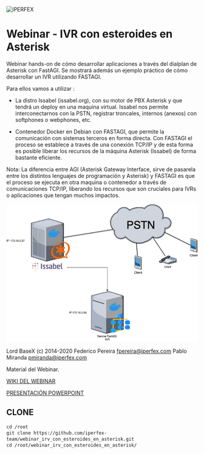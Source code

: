 
![iPERFEX](https://www.iperfex.com/wp-content/uploads/2019/01/iPerfex_logo_naranja-e1546949425459.png)

# Webinar - IVR con esteroides en Asterisk

Webinar hands-on de cómo desarrollar aplicaciones a través del dialplan de Asterisk con FastAGI. Se mostrará además un ejemplo práctico de cómo desarrollar un IVR utilizando FASTAGI.

Para ellos vamos a utilizar :
- La distro Issabel (issabel.org), con su motor de PBX Asterisk y que tendrá un deploy en una maquina virtual. Issabel nos permite interconectarnos con la PSTN, registrar troncales, internos (anexos) con softphones o webphones, etc.

- Contenedor Docker en Debian con FASTAGI,  que permite la comunicación con sistemas terceros en forma directa. Con FASTAGI el proceso se establece a través de una conexión TCP/IP y de esta forma es posible liberar los recursos de la máquina Asterisk (Issabel) de forma bastante eficiente.

Nota: La diferencia entre AGI (Asterisk Gateway Interface, sirve de pasarela entre los distintos lenguajes de programación y Asterisk) y FASTAGI es que el proceso se ejecuta en otra maquina o contenedor a través de comunicaciones TCP/IP, liberando los recursos que son cruciales para IVRs o aplicaciones que tengan muchos impactos.

![webinar](https://raw.githubusercontent.com/iperfex-team/webinar_irv_con_esteroides_en_asterisk/main/webinar_ivr_con_esteroides_en_asterisk.png)



Lord BaseX (c) 2014-2020
 Federico Pereira <fpereira@iperfex.com>
 Pablo Miranda <pmiranda@iperfex.com>

Material del Webinar.

[WIKI DEL WEBINAR](https://github.com/iperfex-team/webinar_irv_con_esteroides_en_asterisk/wiki)

[PRESENTACIÓN POWERPOINT](https://github.com/iperfex-team/webinar_irv_con_esteroides_en_asterisk/raw/main/IVR_CON_ESTEROIDES_EN_ASTERISK-14-01-2021.pptx)

## CLONE
```
cd /root
git clone https://github.com/iperfex-team/webinar_irv_con_esteroides_en_asterisk.git
cd /root/webinar_irv_con_esteroides_en_asterisk/
```
